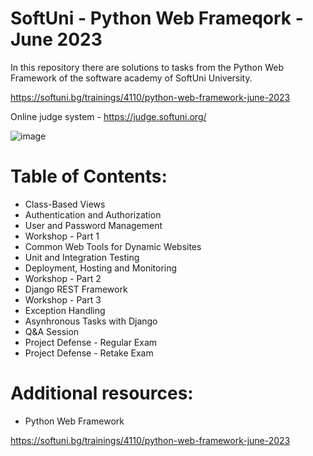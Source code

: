 # SoftUni - Python Web Frameqork - June 2023

In this repository there are solutions to tasks from the Python Web Framework of the software academy of SoftUni University.

https://softuni.bg/trainings/4110/python-web-framework-june-2023

Online judge system - https://judge.softuni.org/

![image](https://user-images.githubusercontent.com/114032977/191654383-66852f3f-ead9-4ef0-8b51-feb0dea131eb.png)

# Table of Contents:

- Class-Based Views
- Authentication and Authorization
- User and Password Management
- Workshop - Part 1
- Common Web Tools for Dynamic Websites
- Unit and Integration Testing
- Deployment, Hosting and Monitoring
- Workshop - Part 2
- Django REST Framework
- Workshop - Part 3
- Exception Handling
- Asynhronous Tasks with Django
- Q&A Session
- Project Defense - Regular Exam
- Project Defense - Retake Exam


# Additional resources:
- Python Web Framework

https://softuni.bg/trainings/4110/python-web-framework-june-2023
